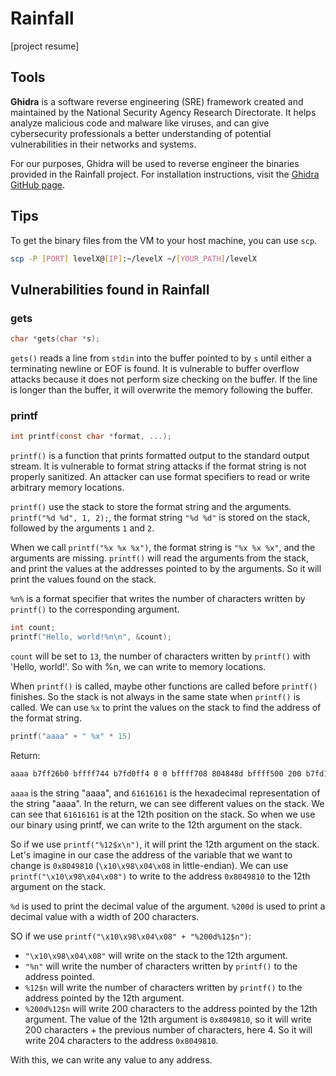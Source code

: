 # Rainfall

[project resume]

## Tools

**Ghidra** is a software reverse engineering (SRE) framework created and maintained by the National Security Agency Research Directorate. It helps analyze malicious code and malware like viruses, and can give cybersecurity professionals a better understanding of potential vulnerabilities in their networks and systems.

For our purposes, Ghidra will be used to reverse engineer the binaries provided in the Rainfall project.
For installation instructions, visit the [Ghidra GitHub page](https://github.com/NationalSecurityAgency/ghidra/releases).

## Tips

To get the binary files from the VM to your host machine, you can use `scp`.
```bash
scp -P [PORT] levelX@[IP]:~/levelX ~/[YOUR_PATH]/levelX
```

## Vulnerabilities found in Rainfall

### gets
```c
char *gets(char *s);
```
`gets()` reads a line from `stdin` into the buffer pointed to by `s` until either a terminating newline or EOF is found.
It is vulnerable to buffer overflow attacks because it does not perform size checking on the buffer.
If the line is longer than the buffer, it will overwrite the memory following the buffer.

### printf
```c
int printf(const char *format, ...);
```
`printf()` is a function that prints formatted output to the standard output stream.
It is vulnerable to format string attacks if the format string is not properly sanitized.
An attacker can use format specifiers to read or write arbitrary memory locations.

`printf()` use the stack to store the format string and the arguments.
`printf("%d %d", 1, 2);`, the format string `"%d %d"` is stored on the stack, followed by the arguments `1` and `2`.

When we call `printf("%x %x %x")`, the format string is `"%x %x %x"`, and the arguments are missing. `printf()` will read the arguments from the stack, and print the values at the addresses pointed to by the arguments. So it will print the values found on the stack.

`%n%` is a format specifier that writes the number of characters written by `printf()` to the corresponding argument.
```c
int count;
printf("Hello, world!%n\n", &count);
```
`count` will be set to `13`, the number of characters written by `printf()` with 'Hello, world!'.
So with %n, we can write to memory locations.

When `printf()` is called, maybe other functions are called before `printf()` finishes. So the stack is not always in the same state when `printf()` is called. We can use `%x` to print the values on the stack to find the address of the format string.
```c
printf("aaaa" + " %x" * 15)
```
Return:
```bash
aaaa b7ff26b0 bffff744 b7fd0ff4 0 0 bffff708 804848d bffff500 200 b7fd1ac0 b7ff37d0 61616161 20782520 25207825 78252078
```
`aaaa` is the string "aaaa", and `61616161` is the hexadecimal representation of the string "aaaa".
In the return, we can see different values on the stack. We can see that `61616161` is at the 12th position on the stack. So when we use our binary using printf, we can write to the 12th argument on the stack.

So if we use `printf("%12$x\n")`, it will print the 12th argument on the stack.
Let's imagine in our case the address of the variable that we want to change is `0x8049810` (`\x10\x98\x04\x08` in little-endian).
We can use 
`printf("\x10\x98\x04\x08")` to write to the address `0x8049810` to the 12th argument on the stack.

`%d` is used to print the decimal value of the argument.
`%200d` is used to print a decimal value with a width of 200 characters.

SO if we use `printf("\x10\x98\x04\x08" + "%200d%12$n")`:
- `"\x10\x98\x04\x08"` will write on the stack to the 12th argument.
- `"%n"` will write the number of characters written by `printf()` to the address pointed.
- `%12$n` will write the number of characters written by `printf()` to the address pointed by the 12th argument.
- `%200d%12$n` will write 200 characters to the address pointed by the 12th argument.
The value of the 12th argument is `0x8049810`, so it will write 200 characters + the previous number of characters, here 4. So it will write 204 characters to the address `0x8049810`.

With this, we can write any value to any address.